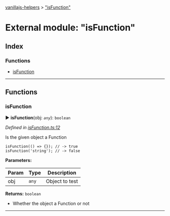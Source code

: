 [vanillajs-helpers](../README.md) > ["isFunction"](../modules/_isfunction_.md)



# External module: "isFunction"

## Index

### Functions

* [isFunction](_isfunction_.md#isfunction)



---
## Functions
<a id="isfunction"></a>

###  isFunction

► **isFunction**(obj: *`any`*): `boolean`



*Defined in [isFunction.ts:12](https://github.com/Tokimon/vanillajs-helpers/blob/d56b968/isFunction.ts#L12)*



Is the given object a Function

    isFunction(() => {}); // -> true
    isFunction('string'); // -> false


**Parameters:**

| Param | Type | Description |
| ------ | ------ | ------ |
| obj | `any`   |  Object to test |





**Returns:** `boolean`
- Whether the object a Function or not






___


